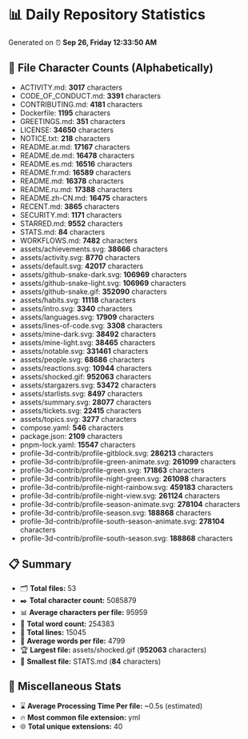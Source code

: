 # 📊 Daily Repository Statistics
Generated on ⏰ **Sep 26, Friday 12:33:50 AM**

## 📂 File Character Counts (Alphabetically)
- ACTIVITY.md: **3017** characters
- CODE_OF_CONDUCT.md: **3391** characters
- CONTRIBUTING.md: **4181** characters
- Dockerfile: **1195** characters
- GREETINGS.md: **351** characters
- LICENSE: **34650** characters
- NOTICE.txt: **218** characters
- README.ar.md: **17167** characters
- README.de.md: **16478** characters
- README.es.md: **16516** characters
- README.fr.md: **16589** characters
- README.md: **16378** characters
- README.ru.md: **17388** characters
- README.zh-CN.md: **16475** characters
- RECENT.md: **3865** characters
- SECURITY.md: **1171** characters
- STARRED.md: **9552** characters
- STATS.md: **84** characters
- WORKFLOWS.md: **7482** characters
- assets/achievements.svg: **38666** characters
- assets/activity.svg: **8770** characters
- assets/default.svg: **42017** characters
- assets/github-snake-dark.svg: **106969** characters
- assets/github-snake-light.svg: **106969** characters
- assets/github-snake.gif: **352090** characters
- assets/habits.svg: **11118** characters
- assets/intro.svg: **3340** characters
- assets/languages.svg: **17909** characters
- assets/lines-of-code.svg: **3308** characters
- assets/mine-dark.svg: **38492** characters
- assets/mine-light.svg: **38465** characters
- assets/notable.svg: **331461** characters
- assets/people.svg: **68686** characters
- assets/reactions.svg: **10944** characters
- assets/shocked.gif: **952063** characters
- assets/stargazers.svg: **53472** characters
- assets/starlists.svg: **8497** characters
- assets/summary.svg: **28077** characters
- assets/tickets.svg: **22415** characters
- assets/topics.svg: **3277** characters
- compose.yaml: **546** characters
- package.json: **2109** characters
- pnpm-lock.yaml: **15547** characters
- profile-3d-contrib/profile-gitblock.svg: **286213** characters
- profile-3d-contrib/profile-green-animate.svg: **261099** characters
- profile-3d-contrib/profile-green.svg: **171863** characters
- profile-3d-contrib/profile-night-green.svg: **261098** characters
- profile-3d-contrib/profile-night-rainbow.svg: **459183** characters
- profile-3d-contrib/profile-night-view.svg: **261124** characters
- profile-3d-contrib/profile-season-animate.svg: **278104** characters
- profile-3d-contrib/profile-season.svg: **188868** characters
- profile-3d-contrib/profile-south-season-animate.svg: **278104** characters
- profile-3d-contrib/profile-south-season.svg: **188868** characters

## 📋 Summary
- 🗂️ **Total files:** 53
- ✒️ **Total character count:** 5085879
- 📊 **Average characters per file:** 95959
- 📝 **Total word count:** 254383
- 🧾 **Total lines:** 15045
- 📐 **Average words per file:** 4799
- 🏆 **Largest file:** assets/shocked.gif (**952063** characters)
- 🥉 **Smallest file:** STATS.md (**84** characters)

## 🌟 Miscellaneous Stats
- ⌛ **Average Processing Time Per file:** ~0.5s (estimated)
- 🔥 **Most common file extension:** yml
- 🌐 **Total unique extensions:** 40
